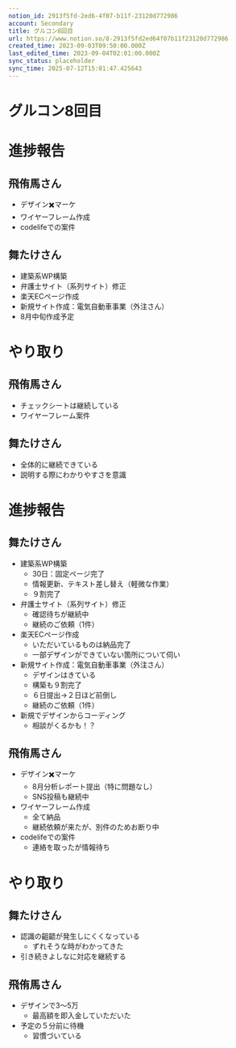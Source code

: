 ```yaml
---
notion_id: 2913f5fd-2ed6-4f07-b11f-23120d772986
account: Secondary
title: グルコン8回目
url: https://www.notion.so/8-2913f5fd2ed64f07b11f23120d772986
created_time: 2023-09-03T09:50:00.000Z
last_edited_time: 2023-09-04T02:01:00.000Z
sync_status: placeholder
sync_time: 2025-07-12T15:01:47.425643
---
```

# グルコン8回目

# 進捗報告
  ## 飛侑馬さん
  - デザイン✖️マーケ
  - ワイヤーフレーム作成
  - codelifeでの案件
  ## 舞たけさん
  - 建築系WP構築
  - 弁護士サイト（系列サイト）修正
  - 楽天ECページ作成
  - 新規サイト作成：電気自動車事業（外注さん）
  - 8月中旬作成予定
# やり取り
  ## 飛侑馬さん
  - チェックシートは継続している
  - ワイヤーフレーム案件
  ## 舞たけさん
  - 全体的に継続できている
  - 説明する際にわかりやすさを意識
# 進捗報告
## 舞たけさん
- 建築系WP構築
  - 30日：固定ページ完了
  - 情報更新、テキスト差し替え（軽微な作業）
  - ９割完了
- 弁護士サイト（系列サイト）修正
  - 確認待ちが継続中
  - 継続のご依頼（1件）
- 楽天ECページ作成
  - いただいているものは納品完了
  - 一部デザインができていない箇所について伺い
- 新規サイト作成：電気自動車事業（外注さん）
  - デザインはきている
  - 構築も９割完了
  - ６日提出→２日ほど前倒し
  - 継続のご依頼（1件）
- 新規でデザインからコーディング
  - 相談がくるかも！？
## 飛侑馬さん
- デザイン✖️マーケ
  - 8月分析レポート提出（特に問題なし）
  - SNS投稿も継続中
- ワイヤーフレーム作成
  - 全て納品
  - 継続依頼が来たが、別件のためお断り中
- codelifeでの案件
  - 連絡を取ったが情報待ち
# やり取り
## 舞たけさん
- 認識の齟齬が発生しにくくなっている
  - ずれそうな時がわかってきた
- 引き続きよしなに対応を継続する
## 飛侑馬さん
- デザインで3〜5万
  - 最高額を即入金していただいた
- 予定の５分前に待機
  - 習慣づいている